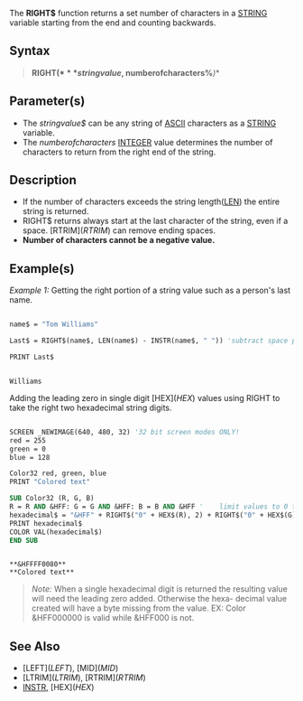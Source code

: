 The **RIGHT$** function returns a set number of characters in a [STRING](STRING) variable starting from the end and counting backwards.

## Syntax

> **RIGHT$(***stringvalue$, numberofcharacters%***)**

## Parameter(s)

* The *stringvalue$* can be any string of [ASCII](ASCII) characters as a [STRING](STRING) variable.
* The *numberofcharacters* [INTEGER](INTEGER) value determines the number of characters to return from the right end of the string.

## Description

* If the number of characters exceeds the string length([LEN](LEN)) the entire string is returned.
* RIGHT$ returns always start at the last character of the string, even if a space. [RTRIM$](RTRIM$) can remove ending spaces.
* **Number of characters cannot be a negative value.**

## Example(s)

*Example 1:* Getting the right portion of a string value such as a person's last name. 

```vb

name$ = "Tom Williams"

Last$ = RIGHT$(name$, LEN(name$) - INSTR(name$, " ")) 'subtract space position from string length

PRINT Last$ 

```

```text

Williams 

```

Adding the leading zero in single digit [HEX$](HEX$) values using RIGHT to take the right two hexadecimal string digits.

```vb

SCREEN _NEWIMAGE(640, 480, 32) '32 bit screen modes ONLY!
red = 255
green = 0
blue = 128

Color32 red, green, blue
PRINT "Colored text"

SUB Color32 (R, G, B)
R = R AND &HFF: G = G AND &HFF: B = B AND &HFF '    limit values to 0 to 255
hexadecimal$ = "&HFF" + RIGHT$("0" + HEX$(R), 2) + RIGHT$("0" + HEX$(G), 2) + RIGHT$("0" + HEX$(B), 2)
PRINT hexadecimal$
COLOR VAL(hexadecimal$)
END SUB 

```

```text

**&HFFFF0080**
**Colored text**

```

>  *Note:* When a single hexadecimal digit is returned the resulting value will need the leading zero added. Otherwise the hexa- decimal value created will have a byte missing from the value. EX: Color &HFF000000 is valid while &HFF000 is not.

## See Also
 
* [LEFT$](LEFT$), [MID$](MID$) 
* [LTRIM$](LTRIM$), [RTRIM$](RTRIM$) 
* [INSTR](INSTR), [HEX$](HEX$)
